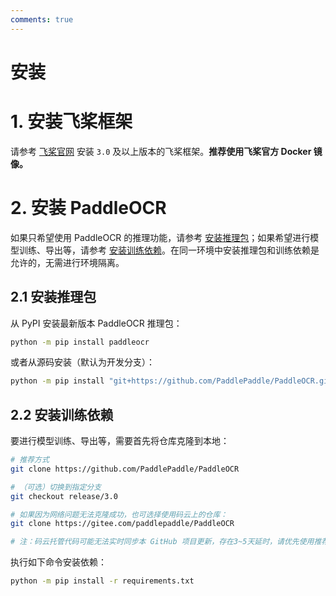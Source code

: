 ```yaml
---
comments: true
---
```


# 安装

# 1. 安装飞桨框架

请参考 [飞桨官网](https://www.paddlepaddle.org.cn/install/quick?docurl=/documentation/docs/zh/develop/install/pip/linux-pip.html) 安装 `3.0` 及以上版本的飞桨框架。**推荐使用飞桨官方 Docker 镜像。**

# 2. 安装 PaddleOCR

如果只希望使用 PaddleOCR 的推理功能，请参考 [安装推理包](#21-安装推理包)；如果希望进行模型训练、导出等，请参考 [安装训练依赖](#22-安装训练依赖)。在同一环境中安装推理包和训练依赖是允许的，无需进行环境隔离。

## 2.1 安装推理包

从 PyPI 安装最新版本 PaddleOCR 推理包：

```bash
python -m pip install paddleocr
```

或者从源码安装（默认为开发分支）：

```bash
python -m pip install "git+https://github.com/PaddlePaddle/PaddleOCR.git"
```

## 2.2 安装训练依赖

要进行模型训练、导出等，需要首先将仓库克隆到本地：

```bash
# 推荐方式
git clone https://github.com/PaddlePaddle/PaddleOCR

# （可选）切换到指定分支
git checkout release/3.0

# 如果因为网络问题无法克隆成功，也可选择使用码云上的仓库：
git clone https://gitee.com/paddlepaddle/PaddleOCR

# 注：码云托管代码可能无法实时同步本 GitHub 项目更新，存在3~5天延时，请优先使用推荐方式。
```

执行如下命令安装依赖：

```bash
python -m pip install -r requirements.txt
```
